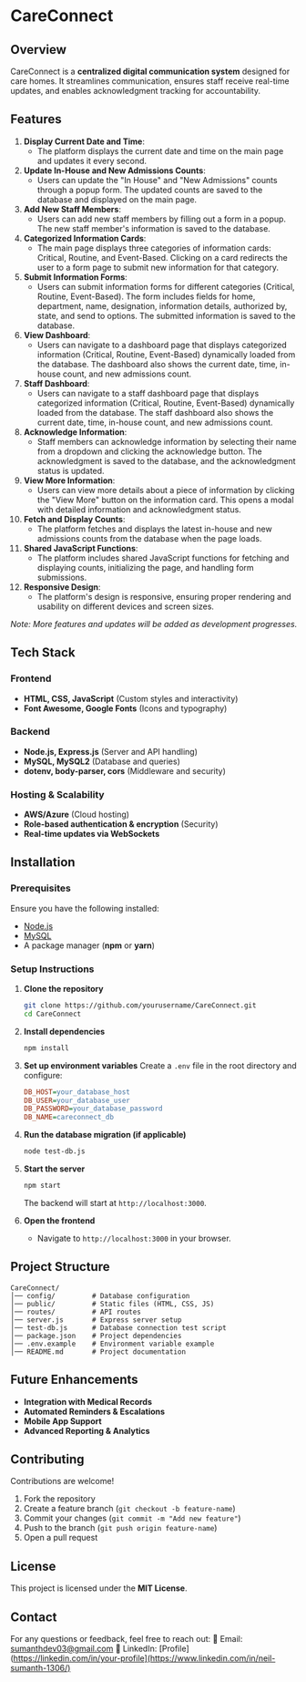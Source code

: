 # CareConnect

## Overview

CareConnect is a **centralized digital communication system** designed for care homes. It streamlines communication, ensures staff receive real-time updates, and enables acknowledgment tracking for accountability.

## Features

1. **Display Current Date and Time**:
    - The platform displays the current date and time on the main page and updates it every second.
2. **Update In-House and New Admissions Counts**:
    - Users can update the "In House" and "New Admissions" counts through a popup form. The updated counts are saved to the database and displayed on the main page.
3. **Add New Staff Members**:
    - Users can add new staff members by filling out a form in a popup. The new staff member's information is saved to the database.
4. **Categorized Information Cards**:
    - The main page displays three categories of information cards: Critical, Routine, and Event-Based. Clicking on a card redirects the user to a form page to submit new information for that category.
5. **Submit Information Forms**:
    - Users can submit information forms for different categories (Critical, Routine, Event-Based). The form includes fields for home, department, name, designation, information details, authorized by, state, and send to options. The submitted information is saved to the database.
6. **View Dashboard**:
    - Users can navigate to a dashboard page that displays categorized information (Critical, Routine, Event-Based) dynamically loaded from the database. The dashboard also shows the current date, time, in-house count, and new admissions count.
7. **Staff Dashboard**:
    - Users can navigate to a staff dashboard page that displays categorized information (Critical, Routine, Event-Based) dynamically loaded from the database. The staff dashboard also shows the current date, time, in-house count, and new admissions count.
8. **Acknowledge Information**:
    - Staff members can acknowledge information by selecting their name from a dropdown and clicking the acknowledge button. The acknowledgment is saved to the database, and the acknowledgment status is updated.
9. **View More Information**:
    - Users can view more details about a piece of information by clicking the "View More" button on the information card. This opens a modal with detailed information and acknowledgment status.
10. **Fetch and Display Counts**:
    - The platform fetches and displays the latest in-house and new admissions counts from the database when the page loads.
11. **Shared JavaScript Functions**:
    - The platform includes shared JavaScript functions for fetching and displaying counts, initializing the page, and handling form submissions.
12. **Responsive Design**:
    - The platform's design is responsive, ensuring proper rendering and usability on different devices and screen sizes.

*Note: More features and updates will be added as development progresses.*
## Tech Stack

### Frontend

-   **HTML, CSS, JavaScript** (Custom styles and interactivity)
-   **Font Awesome, Google Fonts** (Icons and typography)

### Backend

-   **Node.js, Express.js** (Server and API handling)
-   **MySQL, MySQL2** (Database and queries)
-   **dotenv, body-parser, cors** (Middleware and security)

### Hosting & Scalability

-   **AWS/Azure** (Cloud hosting)
-   **Role-based authentication & encryption** (Security)
-   **Real-time updates via WebSockets**

## Installation

### Prerequisites

Ensure you have the following installed:

-   [Node.js](https://nodejs.org/)
-   [MySQL](https://www.mysql.com/)
-   A package manager (**npm** or **yarn**)

### Setup Instructions

1.  **Clone the repository**

    ```sh
    git clone https://github.com/yourusername/CareConnect.git
    cd CareConnect
    ```

2.  **Install dependencies**

    ```sh
    npm install
    ```

3.  **Set up environment variables**
    Create a `.env` file in the root directory and configure:

    ```ini
    DB_HOST=your_database_host
    DB_USER=your_database_user
    DB_PASSWORD=your_database_password
    DB_NAME=careconnect_db
    ```

4.  **Run the database migration (if applicable)**

    ```sh
    node test-db.js
    ```

5.  **Start the server**

    ```sh
    npm start
    ```

    The backend will start at `http://localhost:3000`.

6.  **Open the frontend**
    -   Navigate to `http://localhost:3000` in your browser.

## Project Structure

```
CareConnect/
│── config/         # Database configuration
│── public/         # Static files (HTML, CSS, JS)
│── routes/         # API routes
│── server.js       # Express server setup
│── test-db.js      # Database connection test script
│── package.json    # Project dependencies
│── .env.example    # Environment variable example
│── README.md       # Project documentation
```

## Future Enhancements

-   **Integration with Medical Records**
-   **Automated Reminders & Escalations**
-   **Mobile App Support**
-   **Advanced Reporting & Analytics**

## Contributing

Contributions are welcome!

1.  Fork the repository
2.  Create a feature branch (`git checkout -b feature-name`)
3.  Commit your changes (`git commit -m "Add new feature"`)
4.  Push to the branch (`git push origin feature-name`)
5.  Open a pull request

## License

This project is licensed under the **MIT License**.

## Contact

For any questions or feedback, feel free to reach out:
📧 Email: [sumanthdev03@gmail.com](sumanthdev03@gmail.com)
🔗 LinkedIn: [Profile](https://linkedin.com/in/your-profile](https://www.linkedin.com/in/neil-sumanth-1306/)
